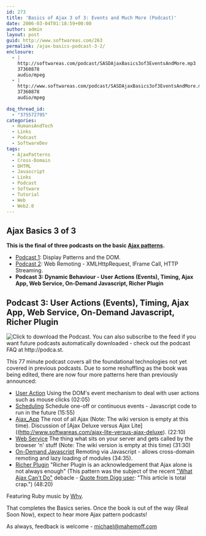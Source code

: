 ```yaml
---
id: 273
title: 'Basics of Ajax 3 of 3: Events and Much More (Podcast)'
date: 2006-03-04T01:18:59+00:00
author: admin
layout: post
guid: http://www.softwareas.com/263
permalink: /ajax-basics-podcast-3-2/
enclosure:
  - |
    http://softwareas.com/podcast/SASDAjaxBasics3of3EventsAndMore.mp3
    37360878
    audio/mpeg
  - |
    http://www.softwareas.com/podcast/SASDAjaxBasics3of3EventsAndMore.mp3
    37360878
    audio/mpeg
    
dsq_thread_id:
  - "375572795"
categories:
  - HumansAndTech
  - Links
  - Podcast
  - SoftwareDev
tags:
  - AjaxPatterns
  - Cross-Domain
  - DHTML
  - Javascript
  - Links
  - Podcast
  - Software
  - Tutorial
  - Web
  - Web2.0
---
```

<h2>Ajax Basics 3 of 3</h2>

**This is the final of three podcasts on the basic [Ajax patterns](http://ajaxpatterns.org).** 

* [Podcast 1](http://www.softwareas.com/ajax-basics-podcast-1): Display Patterns and the DOM.
* [Podcast 2](http://www.softwareas.com/ajax-basics-podcast-2): Web Remoting - XMLHttpRequest, IFrame Call, HTTP Streaming.
* **Podcast 3: Dynamic Behaviour - User Actions (Events), Timing, Ajax App, Web Service, On-Demand Javascript, Richer Plugin**

<h2>Podcast 3: User Actions (Events), Timing, Ajax App, Web Service, On-Demand Javascript, Richer Plugin</h2>

<a href="http://www.softwareas.com/podcast/SASDAjaxBasics3of3EventsAndMore.mp3"
title="Click to download the Podcast and play it on your computer."
style="text-decoration: none;"><img src="/images/aquapodcastfileicon.gif"
border="0" alt="Click to download the Podcast. You can also subscribe to the
feed if you want future podcasts automatically downloaded - check out the
podcast FAQ at http://podca.st." border="0"/></a>

This 77 minute podcast covers all the foundational technologies not yet covered in previous podcasts. Due to some reshuffling as the book was being edited, there are now four more patterns here than previously announced:

* [User Action](http://ajaxpatterns.org/User_Action) Using the DOM's event mechanism to deal with user actions such as mouse clicks (02:05)
* [Scheduling](http://ajaxpatterns.org/Scheduling) Schedule one-off or continuous events - Javascript code to run in the future (15:55)
* [Ajax_App](http://ajaxpatterns.org/Ajax_App) The root of all Ajax (Note: The wiki version is empty at this time). Discussion of [Ajax Deluxe versus Ajax Lite]((http://www.softwareas.com/ajax-lite-versus-ajax-deluxe). (22:10)
* [Web Service](http://ajaxpatterns.org/Web_Service) The thing what sits on your server and gets called by the browser 'n' stuff (Note: The wiki version is empty at this time) (31:30)
* [On-Demand Javascript](http://ajaxpatterns.org/On-Demand_Javascript) Remoting via Javascript - allows cross-domain remoting and lazy loading of modules (34:35).
* [Richer Plugin](http://ajaxpatterns.org/Richer_Plugin)  "Richer Plugin is an acknowledgement that Ajax alone is not always enough" (This pattern was the subject of the recent ["What Ajax Can't Do"](http://www.softwareas.com/take-the-ajax-challenge-what-cant-ajax-do) debacle - [Quote from Digg user](http://www.digg.com/programming/What_Ajax_*CAN_T*_Do): "This article is total crap.") (48:20)

Featuring Ruby music by [Why](http://poignantguide.net/).

That completes the Basics series. Once the book is out of the way (Real Soon Now), expect to hear more Ajax pattern podcasts!

As always, feedback is welcome - michael@mahemoff.com
